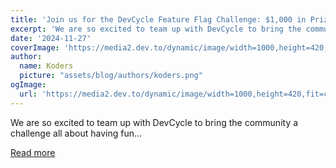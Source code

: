 ```yaml
---
title: 'Join us for the DevCycle Feature Flag Challenge: $1,000 in Prizes!'
excerpt: 'We are so excited to team up with DevCycle to bring the community a challenge all about having fun...'
date: '2024-11-27'
coverImage: 'https://media2.dev.to/dynamic/image/width=1000,height=420,fit=cover,gravity=auto,format=auto/https%3A%2F%2Fdev-to-uploads.s3.amazonaws.com%2Fuploads%2Farticles%2Fdy1kz40jk2bgvmo989a8.png'
author:
  name: Koders
  picture: "assets/blog/authors/koders.png"
ogImage:
  url: 'https://media2.dev.to/dynamic/image/width=1000,height=420,fit=cover,gravity=auto,format=auto/https%3A%2F%2Fdev-to-uploads.s3.amazonaws.com%2Fuploads%2Farticles%2Fdy1kz40jk2bgvmo989a8.png'
---
```


We are so excited to team up with DevCycle to bring the community a challenge all about having fun...

[Read more](https://dev.to/devteam/join-us-for-the-devcycle-feature-flag-challenge-1000-in-prizes-1h23)
